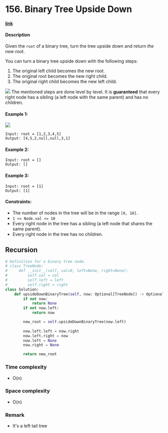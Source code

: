 # 156. Binary Tree Upside Down

#### [link](https://leetcode.com/problems/XXX/)

#### Description
Given the `root` of a binary tree, turn the tree upside down and return *the new root*.

You can turn a binary tree upside down with the following steps:

1. The original left child becomes the new root.
2. The original root becomes the new right child.
3. The original right child becomes the new left child.

![](https://assets.leetcode.com/uploads/2020/08/29/main.jpg)
The mentioned steps are done level by level. It is **guaranteed** that every right node has a sibling (a left node with the same parent) and has no children.

#### Example 1:
![](https://assets.leetcode.com/uploads/2020/08/29/updown.jpg)
```
Input: root = [1,2,3,4,5]
Output: [4,5,2,null,null,3,1]
```
#### Example 2:
```
Input: root = []
Output: []
```
#### Example 3:
```
Input: root = [1]
Output: [1]
```

#### Constraints:
* The number of nodes in the tree will be in the range `[0, 10]`.
* `1 <= Node.val <= 10`
* Every right node in the tree has a sibling (a left node that shares the same parent).
* Every right node in the tree has no children.

## Recursion
```python
# Definition for a binary tree node.
# class TreeNode:
#     def __init__(self, val=0, left=None, right=None):
#         self.val = val
#         self.left = left
#         self.right = right
class Solution:
    def upsideDownBinaryTree(self, now: Optional[TreeNode]) -> Optional[TreeNode]:
        if not now:
            return None
        if not now.left:
            return now

        new_root = self.upsideDownBinaryTree(now.left)
        
        now.left.left = now.right
        now.left.right = now
        now.left = None
        now.right = None

        return new_root
```
### Time complexity
* O(n)
### Space complexity
* O(n)
### Remark
* It's a left tail tree